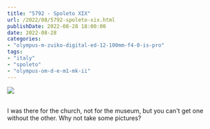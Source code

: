 ```yaml
---
title: "5792 - Spoleto XIX"
url: /2022/08/5792-spoleto-xix.html
publishDate: 2022-08-28 18:00:00
date: 2022-08-28
categories:
- "olympus-m-zuiko-digital-ed-12-100mm-f4-0-is-pro"
tags:
- "italy"
- "spoleto"
- "olympus-om-d-e-m1-mk-ii"
---
```

<div class="container">
<div class="center"><a target="_blank" href="https://d25zfm9zpd7gm5.cloudfront.net/1200x1200/2019/20190906_151548_lr.jpg"><img class="webfeedsFeaturedVisual" src="https://d25zfm9zpd7gm5.cloudfront.net/0600x0600/2019/20190906_151548_lr.jpg" /></a></div>
</div>
<br />

I was there for the church, not for the museum, but you
can't get one without the other. Why not take some pictures?
